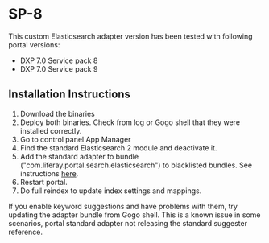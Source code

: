 # SP-8

This custom Elasticsearch adapter version has been tested with following portal versions:

* DXP 7.0 Service pack 8
* DXP 7.0 Service pack 9

## Installation Instructions

1. Download the binaries 
1. Deploy both binaries. Check from log or Gogo shell that they were installed correctly.
1. Go to control panel App Manager
1. Find the standard Elasticsearch 2 module and deactivate it.
1. Add the standard adapter to bundle ("com.liferay.portal.search.elasticsearch") to blacklisted bundles. See instructions [here](https://dev.liferay.com/en/discover/portal/-/knowledge_base/7-0/blacklisting-osgi-modules).
1. Restart portal.
1. Do full reindex to update index settings and mappings.

If you enable keyword suggestions and have problems with them, try updating the adapter bundle from Gogo shell. This is a known issue in some scenarios, portal standard adapter not releasing the standard suggester reference.



 